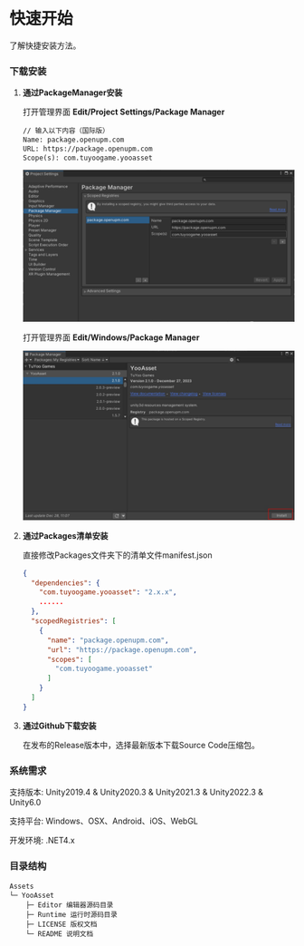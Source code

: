 # 快速开始

了解快捷安装方法。

### 下载安装

1. **通过PackageManager安装**

   打开管理界面 **Edit/Project Settings/Package Manager**

   ```
   // 输入以下内容（国际版）
   Name: package.openupm.com
   URL: https://package.openupm.com
   Scope(s): com.tuyoogame.yooasset
   ```

   ![image](./Image/QuickStart-img1.png)
   
   打开管理界面 **Edit/Windows/Package Manager**
   
   ![image](./Image/QuickStart-img2.jpg)
   
2. **通过Packages清单安装**

   直接修改Packages文件夹下的清单文件manifest.json

   ````json
   {
     "dependencies": {
       "com.tuyoogame.yooasset": "2.x.x",
       ......
     },
     "scopedRegistries": [
       {
         "name": "package.openupm.com",
         "url": "https://package.openupm.com",
         "scopes": [
           "com.tuyoogame.yooasset"
         ]
       }
     ]
   }
   ````

3. **通过Github下载安装**

   在发布的Release版本中，选择最新版本下载Source Code压缩包。

### 系统需求

支持版本: Unity2019.4 & Unity2020.3 & Unity2021.3 & Unity2022.3 & Unity6.0

支持平台: Windows、OSX、Android、iOS、WebGL

开发环境: .NET4.x

### 目录结构

````
Assets
└─ YooAsset
    ├─ Editor 编辑器源码目录
    ├─ Runtime 运行时源码目录
    ├─ LICENSE 版权文档
    └─ README 说明文档
````

